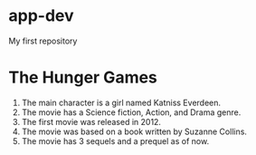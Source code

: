# app-dev
My first repository
# **The Hunger Games**
1. The main character is a girl named Katniss Everdeen.
2. The movie has a Science fiction, Action, and Drama genre.
3. The first movie was released in 2012.
4. The movie was based on a book written by Suzanne Collins.
5. The movie has 3 sequels and a prequel as of now.
